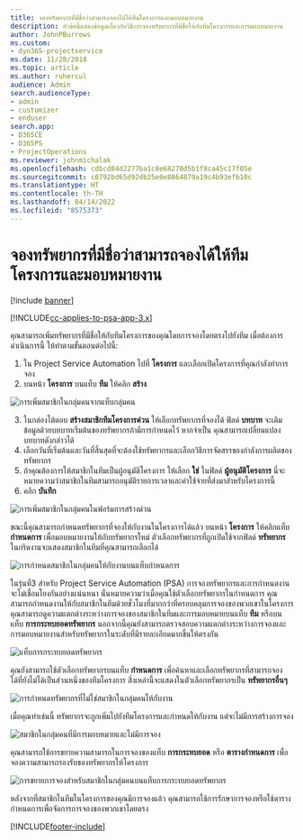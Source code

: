 ```yaml
---
title: จองทรัพยากรที่มีชื่อว่าสามารถจองได้ให้ทีมโครงการและมอบหมายงาน
description: หัวข้อนี้แสดงข้อมูลเกี่ยวกับวิธีการจองทรัพยากรที่มีชื่อให้กับทีมโครงการและการมอบหมายงาน
author: JohnPBurrows
ms.custom:
- dyn365-projectservice
ms.date: 11/28/2018
ms.topic: article
ms.author: ruhercul
audience: Admin
search.audienceType:
- admin
- customizer
- enduser
search.app:
- D365CE
- D365PS
- ProjectOperations
ms.reviewer: johnmichalak
ms.openlocfilehash: cdbcd84d2277ba1c8e68270d5b1f8ca45c17f05e
ms.sourcegitcommit: c0792bd65d92db25e0e8864879a19c4b93efb10c
ms.translationtype: HT
ms.contentlocale: th-TH
ms.lasthandoff: 04/14/2022
ms.locfileid: "8575373"
---
```

# <a name="book-named-bookable-resources-to-a-project-team-and-assign-tasks"></a>จองทรัพยากรที่มีชื่อว่าสามารถจองได้ให้ทีมโครงการและมอบหมายงาน 

[!include [banner](../includes/psa-now-project-operations.md)]

[!INCLUDE[cc-applies-to-psa-app-3.x](../includes/cc-applies-to-psa-app-3x.md)]

คุณสามารถเพิ่มทรัพยากรที่มีชื่อให้กับทีมโครงการของคุณโดยการจองโดยตรงไปยังทีม เมื่อต้องการดำเนินการนี้ ให้ทำตามขั้นตอนต่อไปนี้:

1. ใน Project Service Automation ไปที่ **โครงการ** และเลือกเปิดโครงการที่คุณกำลังทำการจอง
2. บนหน้า **โครงการ** บนแท็บ **ทีม** ให้คลิก **สร้าง** 

![การเพิ่มสมาชิกในกลุ่มคนจากแท็บกลุ่มคน](media/RM-how-to-1.png)

3. ในกล่องโต้ตอบ **สร้างสมาชิกทีมโครงการด่วน** ให้เลือกทรัพยากรที่จองได้ ฟิลด์ **บทบาท** จะเติมข้อมูลด้วยบทบาทเริ่มต้นของทรัพยากรถ้ามีการกำหนดไว้ หากจำเป็น คุณสามารถเปลี่ยนแปลงบทบาทดังกล่าวได้ 
4. เลือกวันที่เริ่มต้นและวันที่สิ้นสุดที่จะต้องใช้ทรัพยากรและเลือกวิธีการจัดสรรของกำลังการผลิตของทรัพยากร 
5. ถ้าคุณต้องการให้สมาชิกในทีมเป็นผู้อนุมัติโครงการ ให้เลือก **ใช่** ในฟิลด์ **ผู้อนุมัติโครงการ** นี่จะหมายความว่าสมาชิกในทีมสามารถอนุมัติรายการเวลาและค่าใช้จ่ายที่ส่งมาสำหรับโครงการนี้ 
6. คลิก **บันทึก**

![การเพิ่มสมาชิกในกลุ่มคนในฟอร์มการสร้างด่วน](media/RM-how-to-2.png)


ขณะนี้คุณสามารถกำหนดทรัพยากรที่จองให้กับงานในโครงการได้แล้ว บนหน้า **โครงการ** ให้คลิกแท็บ **กำหนดการ** เพื่อมอบหมายงานให้กับทรัพยากรใหม่ ตัวเลือกทรัพยากรที่ถูกเปิดใช้จากฟิลด์ **ทรัพยากร** ในกริดงานจะแสดงสมาชิกในทีมที่คุณสามารถเลือกได้

![การกำหนดสมาชิกในกลุ่มคนให้กับงานบนแท็บกำหนดการ](media/RM-how-to-3.png)

ในรุ่นที่3 สำหรับ Project Service Automation (PSA) การจองทรัพยากรและการกำหนดงานจะไม่เชื่อมโยงกันอย่างแน่นหนา นั่นหมายความว่าเมื่อคุณใช้ตัวเลือกทรัพยากรในกำหนดการ คุณสามารถกำหนดงานให้กับสมาชิกในทีมด้วยชั่วโมงที่มากกว่าที่ครอบคลุมการจองของพวกเขาในโครงการ
คุณสามารถดูความแตกต่างระหว่างการจองของสมาชิกในทีมและการมอบหมายบนแท็บ **ทีม** หรือบนแท็บ **การกระทบยอดทรัพยากร** นอกจากนี้คุณยังสามารถตรวจสอบความแตกต่างระหว่างการจองและการมอบหมายงานสำหรับทรัพยากรในระดับที่มีรายละเอียดมากขึ้นให้ตรงกัน

![แท็บการกระทบยอดทรัพยากร](media/RM-how-to-4.png)

คุณยังสามารถใช้ตัวเลือกทรัพยากรบนแท็บ **กำหนดการ** เพื่อค้นหาและเลือกทรัพยากรที่สามารถจองได้ที่ยังไม่ได้เป็นส่วนหนึ่งของทีมโครงการ สิ่งเหล่านี้จะแสดงในตัวเลือกทรัพยากรเป็น **ทรัพยากรอื่นๆ**

![การกำหนดทรัพยากรที่ไม่ใช่สมาชิกในกลุ่มคนให้กับงาน](media/RM-how-to-5.png)

เมื่อคุณทำเช่นนี้ ทรัพยากรจะถูกเพิ่มไปยังทีมโครงการและกำหนดให้กับงาน แต่จะไม่มีการสร้างการจอง

![สมาชิกในกลุ่มคนที่มีการมอบหมายและไม่มีการจอง](media/RM-how-to-6.png)

คุณสามารถใช้การขยายความสามารถในการจองของแท็บ **การกระทบยอด** หรือ **ตารางกำหนดการ** เพื่อจองความสามารถรองรับของทรัพยากรให้โครงการ

![การขยายการจองสำหรับสมาชิกในกลุ่มคนบนแท็บการกระทบยอดทรัพยากร](media/RM-how-to-7.png)

หลังจากที่สมาชิกในทีมในโครงการของคุณมีการจองแล้ว คุณสามารถใช้การรักษาการจองหรือใช้ตารางกำหนดการเพื่อจัดการการจองของพวกเขาโดยตรง


[!INCLUDE[footer-include](../includes/footer-banner.md)]
